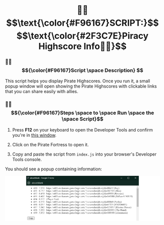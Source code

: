 <div align="center">

# 🏴‍☠️ $$\text{\color{#F96167}SCRIPT:}$$ $$\text{\color{#2F3C7E}Piracy Highscore Info🏴‍☠️}$$

</div>

### 🏴‍☠️ $${\color{#F96167}Script \space Description} $$
This script helps you display Pirate Highscores. Once you run it, a small popup window will open showing the Pirate Highscores with clickable links that you can share easily with allies.


### 🏴‍☠️ $${\color{#F96167}Steps \space to \space Run \space the \space Script}$$
1. Press **F12** on your keyboard to open the Developer Tools and confirm you're in [this window](https://imgur.com/a/05FW59V).

2. Click on the Pirate Fortress to open it.
   
3. Copy and paste the script from `index.js` into your browser's Developer Tools console.

You should see a popup containing information:

![script output window](https://raw.githubusercontent.com/dfrancuz/ikariam-scripts-collection/main/piracy-highscore-info/script-output.png)
